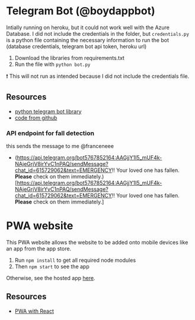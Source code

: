 # Telegram Bot (@boydappbot)
Intially running on heroku, but it could not work well with the Azure Database. I did not include the credentials in the folder, but `credentials.py` is a python file containing the necessary information to run the bot (database credentials, telegram bot api token, heroku url) 

1. Download the libraries from requirements.txt
2. Run the file with `python bot.py`

:exclamation: This will not run as intended because I did not include the credentials file.

## Resources
- [python telegram bot library](https://pypi.org/project/python-telegram-bot/)
- [code from github](https://github.com/liuhh02/python-telegram-bot-heroku)

### API endpoint for fall detection
this sends the message to me @franceneee
- (https://api.telegram.org/bot5767852164:AAGjjY1I5_mUF4k-NAjeGrjV8irYvC1nPAQ/sendMessage?chat_id=615729062&text=EMERGENCY!! Your loved one has fallen. <b>Please</b> check on them immediately.)[https://api.telegram.org/bot5767852164:AAGjjY1I5_mUF4k-NAjeGrjV8irYvC1nPAQ/sendMessage?chat_id=615729062&text=EMERGENCY!! Your loved one has fallen. <b>Please</b> check on them immediately.]


# PWA website
This PWA website allows the website to be added onto mobile devices like an app from the app store. 

1. Run `npm install` to get all required node modules
2. Then `npm start` to see the app

Otherwise, see the hosted app [here](https://boyd-app.vercel.app/).

## Resources 
- [PWA with React](https://create-react-app.dev/docs/making-a-progressive-web-app/)
